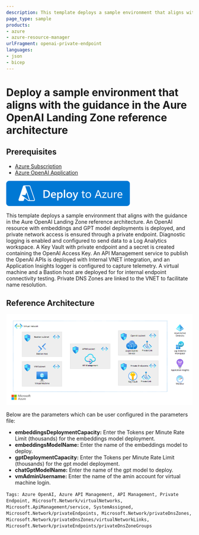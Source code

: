 ```yaml
---
description: This template deploys a sample environment that aligns with the guidance in the Aure OpenAI Landing Zone reference architecture. 
page_type: sample
products:
- azure
- azure-resource-manager
urlFragment: openai-private-endpoint
languages:
- json
- bicep
---
```

# Deploy a sample environment that aligns with the guidance in the Aure OpenAI Landing Zone reference architecture

## Prerequisites
- [Azure Subscription](https://azure.microsoft.com/en-us/get-started/)
- [Azure OpenAI Application](https://aka.ms/oai/access)

[![Deploy To Azure](https://raw.githubusercontent.com/Azure/azure-quickstart-templates/master/1-CONTRIBUTION-GUIDE/images/deploytoazure.svg?sanitize=true)](https://portal.azure.com/#create/Microsoft.Template/uri/https%3A%2F%2Fraw.githubusercontent.com%2Fj-d-harvey%2FOpenAItemplates%2Fmain%2Fazuredeploy.json)

This template deploys a sample environment that aligns with the guidance in the Aure OpenAI Landing Zone reference architecture. An OpenAI resource with embeddings and GPT model deployments is deployed, and private network access is ensured through a private endpoint. Diagnostic logging is enabled and configured to send data to a Log Analytics workspace. A Key Vault with private endpoint and a secret is created containing the OpenAI Access Key. An API Management service to publish the OpenAI APIs is deployed with Internal VNET integration, and an Application Insights logger is configured to capture telemetry. A virtual machine and a Bastion host are deployed for for internal endpoint connectivity testing. Private DNS Zones are linked to the VNET to facilitate name resolution. 

## Reference Architecture
![img](/azure-openai-architecture.png)

Below are the parameters which can be user configured in the parameters file:

- **embeddingsDeploymentCapacity:** Enter the Tokens per Minute Rate Limit (thousands) for the embeddings model deployment.
- **embeddingsModelName:** Enter the name of the embeddings model to deploy.
- **gptDeploymentCapacity:** Enter the Tokens per Minute Rate Limit (thousands) for the gpt model deployment.
- **chatGptModelName:** Enter the name of the gpt model to deploy.
- **vmAdminUsername:** Enter the name of the amin account for virtual machine login.

`Tags: Azure OpenAI, Azure API Management, API Management, Private Endpoint, Microsoft.Network/virtualNetworks, Microsoft.ApiManagement/service, SystemAssigned, Microsoft.Network/privateEndpoints, Microsoft.Network/privateDnsZones, Microsoft.Network/privateDnsZones/virtualNetworkLinks, Microsoft.Network/privateEndpoints/privateDnsZoneGroups`